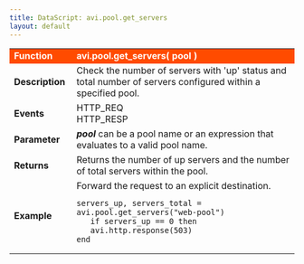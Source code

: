 ```yaml
---
title: DataScript: avi.pool.get_servers
layout: default
---
```

<table class="table table-hover"> 
 <tbody> 
  <tr bgcolor="ff4b00"> 
   <td width="100"> <font size="3" color="white"><strong>Function</strong></font> </td> 
   <td width="600"><font color="white"><b>avi.pool.get_servers( pool )</b></font></td> 
  </tr> 
  <tr> 
   <td width="100"> <font size="3"><strong>Description</strong></font> </td> 
   <td width="600">Check the number of servers with 'up' status and total number of servers configured within a specified pool.</td> 
  </tr> 
  <tr> 
   <td width="100"> <font size="3"><strong>Events</strong></font> </td> 
   <td width="600">HTTP_REQ<br> HTTP_RESP</td> 
  </tr> 
  <tr> 
   <td width="100"> <font size="3"><strong>Parameter</strong></font> </td> 
   <td width="600"><strong><em>pool</em> </strong>can be a pool name or an expression that evaluates to a valid pool name.</td> 
  </tr> 
  <tr> 
   <td width="100"> <font size="3"><strong>Returns</strong></font> </td> 
   <td width="600">Returns the number of up servers and the number of total servers within the pool.</td> 
  </tr> 
  <tr> 
   <td width="100"> <font size="3"><strong>Example</strong></font> </td> 
   <td width="600">Forward the request to an explicit destination.<br> 
    <!-- Crayon Syntax Highlighter v2.7.1 --> <pre><code class="language-lua">servers_up, servers_total = avi.pool.get_servers("web-pool")
   if servers_up == 0 then
   avi.http.response(503)
end</code></pre> 
    <!-- [Format Time: 0.0027 seconds] --> </td> 
  </tr> 
 </tbody> 
</table>